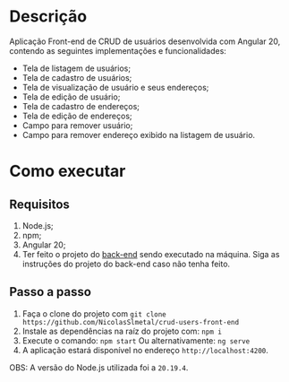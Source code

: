 # Descrição 

Aplicação Front-end de CRUD de usuários desenvolvida com Angular 20, contendo as seguintes implementações e funcionalidades:

- Tela de listagem de usuários;
- Tela de cadastro de usuários;
- Tela de visualização de usuário e seus endereços;
- Tela de edição de usuário;
- Tela de cadastro de endereços;
- Tela de edição de endereços;
- Campo para remover usuário;
- Campo para remover endereço exibido na listagem de usuário.

# Como executar

## Requisitos

1. Node.js;
2. npm;
3. Angular 20;
4. Ter feito o projeto do [back-end](https://github.com/NicolasSlmetal/crud-users-back-end) sendo executado na máquina. Siga as instruções do projeto do back-end caso não tenha feito.

## Passo a passo

1. Faça o clone do projeto com `git clone https://github.com/NicolasSlmetal/crud-users-front-end`
2. Instale as dependências na raíz do projeto com:
`npm i`
3. Execute o comando:
`npm start`
Ou alternativamente:
`ng serve`
4. A aplicação estará disponível no endereço `http://localhost:4200`.

OBS: A versão do Node.js utilizada foi a `20.19.4`.